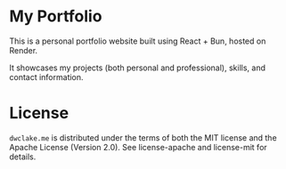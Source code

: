 # My Portfolio

This is a personal portfolio website built using React + Bun, hosted on Render. 

It showcases my projects (both personal and professional), skills, and contact information.

# License
`dwclake.me` is distributed under the terms of both the MIT license and the Apache License (Version 2.0). See license-apache and license-mit for details.
